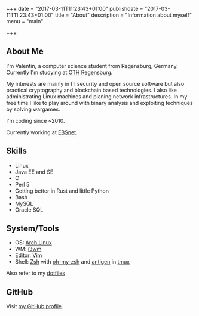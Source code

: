 +++
date = "2017-03-11T11:23:43+01:00"
publishdate = "2017-03-11T11:23:43+01:00"
title = "About"
description = "Information about myself"
menu = "main"

+++

## About Me

I'm Valentin, a computer science student from Regensburg, Germany. Currently I'm studying at [OTH Regensburg][1].

My interests are mainly in IT security and open source software but also practical cryptography and blockchain based technologies. I also like administrating Linux machines and planing network infrastructures.
In my free time I like to play around with binary analysis and exploiting techniques by solving wargames.

I'm coding since ~2010.

Currently working at [EBSnet][2].

## Skills

 * Linux
 * Java EE and SE
 * C
 * Perl 5
 * Getting better in Rust and little Python
 * Bash
 * MySQL
 * Oracle SQL

## System/Tools

 * OS: [Arch Linux][3]
 * WM: [i3wm][4]
 * Editor: [Vim][5]
 * Shell: [Zsh][6] with [oh-my-zsh][7] and [antigen][8] in [tmux][9]

Also refer to my [dotfiles][10]

## GitHub

Visit [my GitHub profile][11].

[1]: https://www.oth-regensburg.de/
[2]: http://ebsnet.de/
[3]: https://archlinux.org
[4]: https://i3wm.org/
[5]: http://www.vim.org
[6]: https://www.zsh.org/
[7]: https://github.com/robbyrussell/oh-my-zsh
[8]: http://antigen.sharats.me/
[9]: https://tmux.github.io/
[10]: https://github.com/vbrandl/dotfiles
[11]: https://github.com/vbrandl
